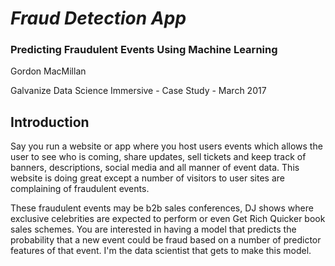# *Fraud Detection App*

### Predicting Fraudulent Events Using Machine Learning

Gordon MacMillan

Galvanize Data Science Immersive - Case Study - March 2017

## Introduction

Say you run a website or app where you host users events which allows the user to see who is coming, share updates, sell tickets and keep track of banners, descriptions, social media and all manner of event data. This website is doing great except a number of visitors to user sites are complaining of fraudulent events.

These fraudulent events may be b2b sales conferences, DJ shows where exclusive celebrities are expected to perform or even Get Rich Quicker book sales schemes. You are interested in having a model that predicts the probability that a new event could be fraud based on a number of predictor features of that event. I'm the data scientist that gets to make this model.
